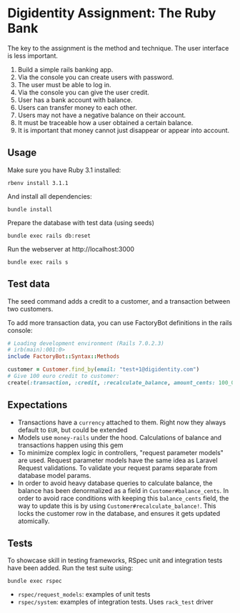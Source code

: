 # Digidentity Assignment: The Ruby Bank

The key to the assignment is the method and technique. The user interface is less important.

1. Build a simple rails banking app.
2. Via the console you can create users with password.
3. The user must be able to log in.
4. Via the console you can give the user credit.
5. User has a bank account with balance.
6. Users can transfer money to each other.
7. Users may not have a negative balance on their account.
8. It must be traceable how a user obtained a certain balance.
9. It is important that money cannot just disappear or appear into account.

## Usage

Make sure you have Ruby 3.1 installed:

```
rbenv install 3.1.1
```

And install all dependencies:

```
bundle install
```

Prepare the database with test data (using seeds)

```
bundle exec rails db:reset
```

Run the webserver at http://localhost:3000

```
bundle exec rails s
```

## Test data

The seed command adds a credit to a customer, and a transaction between two customers.

To add more transaction data, you can use FactoryBot definitions in the rails console:

```rb
# Loading development environment (Rails 7.0.2.3)
# irb(main):001:0>
include FactoryBot::Syntax::Methods

customer = Customer.find_by(email: "test+1@digidentity.com")
# Give 100 euro credit to customer:
create(:transaction, :credit, :recalculate_balance, amount_cents: 100_00, receiver: customer)
```

## Expectations

- Transactions have a `currency` attached to them. Right now they always default to `EUR`, but could be extended
- Models use `money-rails` under the hood. Calculations of balance and transactions happen using this gem
- To minimize complex logic in controllers, "request parameter models" are used. Request parameter models have the same idea as Laravel Request validations. To validate your request params separate from database model params.
- In order to avoid heavy database queries to calculate balance, the balance has been denormalized as a field in `Customer#balance_cents`. In order to avoid race conditions with keeping this `balance_cents` field, the way to update this is by using `Customer#recalculate_balance!`. This locks the customer row in the database, and ensures it gets updated atomically.

## Tests

To showcase skill in testing frameworks, RSpec unit and integration tests have been added. Run the test suite using:

```
bundle exec rspec
```

- `rspec/request_models`: examples of unit tests
- `rspec/system`: examples of integration tests. Uses `rack_test` driver
